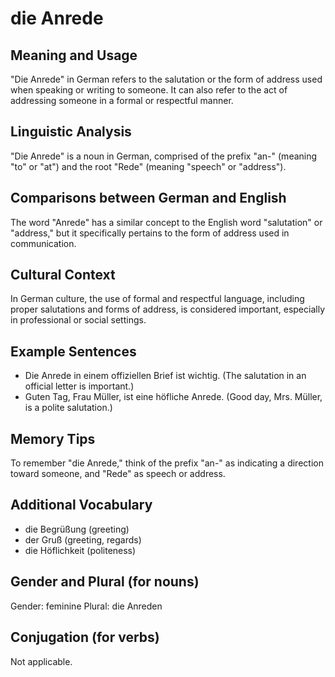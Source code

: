 # die Anrede
## Meaning and Usage
"Die Anrede" in German refers to the salutation or the form of address used when speaking or writing to someone. It can also refer to the act of addressing someone in a formal or respectful manner.

## Linguistic Analysis
"Die Anrede" is a noun in German, comprised of the prefix "an-" (meaning "to" or "at") and the root "Rede" (meaning "speech" or "address").

## Comparisons between German and English
The word "Anrede" has a similar concept to the English word "salutation" or "address," but it specifically pertains to the form of address used in communication.

## Cultural Context
In German culture, the use of formal and respectful language, including proper salutations and forms of address, is considered important, especially in professional or social settings.

## Example Sentences
- Die Anrede in einem offiziellen Brief ist wichtig. (The salutation in an official letter is important.)
- Guten Tag, Frau Müller, ist eine höfliche Anrede. (Good day, Mrs. Müller, is a polite salutation.)

## Memory Tips
To remember "die Anrede," think of the prefix "an-" as indicating a direction toward someone, and "Rede" as speech or address.

## Additional Vocabulary
- die Begrüßung (greeting)
- der Gruß (greeting, regards)
- die Höflichkeit (politeness)

## Gender and Plural (for nouns)
Gender: feminine
Plural: die Anreden

## Conjugation (for verbs)
Not applicable.